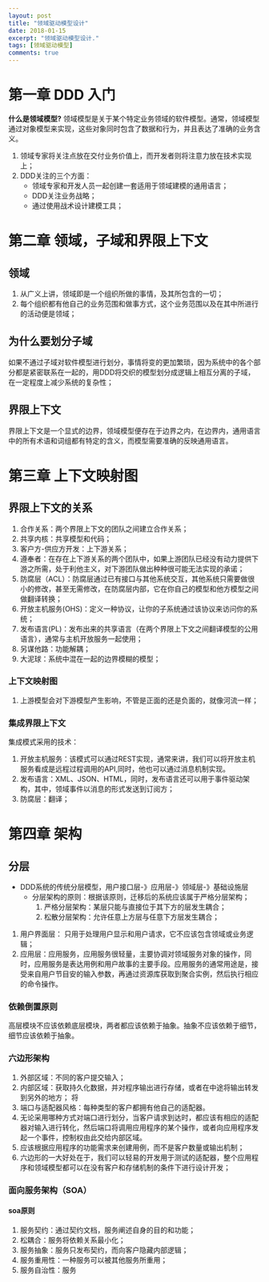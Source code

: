 ```yaml
---
layout: post
title: "领域驱动模型设计"
date: 2018-01-15
excerpt: "领域驱动模型设计."
tags: [领域驱动模型]
comments: true
---
```

# 第一章 DDD 入门
**什么是领域模型?**
领域模型是关于某个特定业务领域的软件模型。通常，领域模型通过对象模型来实现，这些对象同时包含了数据和行为，并且表达了准确的业务含义。
1. 领域专家将关注点放在交付业务价值上，而开发者则将注意力放在技术实现上；
1. DDD关注的三个方面：
   + 领域专家和开发人员一起创建一套适用于领域建模的通用语言；
   + DDD关注业务战略；
   + 通过使用战术设计建模工具；
# 第二章 领域，子域和界限上下文
## 领域
1. 从广义上讲，领域即是一个组织所做的事情，及其所包含的一切；
2. 每个组织都有他自己的业务范围和做事方式，这个业务范围以及在其中所进行的活动便是领域；
## 为什么要划分子域
如果不通过子域对软件模型进行划分，事情将变的更加繁琐，因为系统中的各个部分都是紧密联系在一起的，用DDD将交织的模型划分成逻辑上相互分离的子域，在一定程度上减少系统的复杂性；
## 界限上下文
界限上下文是一个显式的边界，领域模型便存在于边界之内，在边界内，通用语言中的所有术语和词组都有特定的含义，而模型需要准确的反映通用语言。

# 第三章 上下文映射图
## 界限上下文的关系
1. 合作关系：两个界限上下文的团队之间建立合作关系；
2. 共享内核：共享模型和代码；
3. 客户方-供应方开发：上下游关系；
4. 遵奉者：在存在上下游关系的两个团队中，如果上游团队已经没有动力提供下游之所需，处于利他主义，对下游团队做出种种很可能无法实现的承诺；
5. 防腐层（ACL）：防腐层通过已有接口与其他系统交互，其他系统只需要做很小的修改，甚至无需修改，在防腐层内部，它在你自己的模型和他方模型之间做翻译转换；
6. 开放主机服务(OHS)：定义一种协议，让你的子系统通过该协议来访问你的系统；
7. 发布语言(PL)：发布出来的共享语言（在两个界限上下文之间翻译模型的公用语言），通常与主机开放服务一起使用；
8. 另谋他路：功能解耦；
9. 大泥球：系统中混在一起的边界模糊的模型；
### 上下文映射图
1. 上游模型会对下游模型产生影响，不管是正面的还是负面的，就像河流一样；
### 集成界限上下文
集成模式采用的技术：
1. 开放主机服务：该模式可以通过REST实现，通常来讲，我们可以将开放主机服务看成是远程过程调用的API,同时，他也可以通过消息机制实现。
2. 发布语言：XML、JSON、HTML，同时，发布语言还可以用于事件驱动架构，其中，领域事件以消息的形式发送到订阅方；
3. 防腐层：翻译；

# 第四章 架构
## 分层
 + DDD系统的传统分层模型，用户接口层-》应用层-》领域层-》基础设施层
   + 分层架构的原则：根据该原则，迁移后的系统应该属于严格分层架构；
      1. 严格分层架构：某层只能与直接位于其下方的层发生耦合；
      2. 松散分层架构：允许任意上方层与任意下方层发生耦合；
1. 用户界面层： 只用于处理用户显示和用户请求，它不应该包含领域或业务逻辑；
2. 应用层：应用服务，应用服务很轻量，主要协调对领域服务对象的操作，同时，应用服务是表达用例和用户故事的主要手段。应用服务的通常用途是，接受来自用户节目安的输入参数，再通过资源库获取到聚合实例，然后执行相应的命令操作。
### 依赖倒置原则
高层模块不应该依赖底层模块，两者都应该依赖于抽象。抽象不应该依赖于细节，细节应该依赖于抽象。
### 六边形架构
1. 外部区域：不同的客户提交输入；
2. 内部区域：获取持久化数据，并对程序输出进行存储，或者在中途将输出转发到另外的地方；
将
3. 端口与适配器风格：每种类型的客户都拥有他自己的适配器。
4. 无论采用哪种方式对端口进行划分，当客户请求到达时，都应该有相应的适配器对输入进行转化，然后端口将调用应用程序的某个操作，或者向应用程序发起一个事件，控制权由此交给内部区域。
5. 应该根据应用程序的功能需求来创建用例，而不是客户数量或输出机制；
6. 六边形的一大好处在于，我们可以轻易的开发用于测试的适配器，整个应用程序和领域模型都可以在没有客户和存储机制的条件下进行设计开发；

### 面向服务架构（SOA）
#### soa原则
1. 服务契约：通过契约文档，服务阐述自身的目的和功能；
2. 松耦合：服务将依赖关系最小化；
3. 服务抽象：服务只发布契约，而向客户隐藏内部逻辑；
4. 服务重用性：一种服务可以被其他服务所重用；
5. 服务自治性：服务
